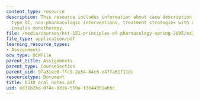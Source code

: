 ```yaml
---
content_type: resource
description: This resource includes information about case description, diabetes mellitus
  type II, non-pharmacologic interventions, treatment strategies with oral hypoglycemics,
  insulin monotherapy.
file: /media/courses/hst-151-principles-of-pharmacology-spring-2005/ed31b2bd074e8d16559af3b44951ab6c_0310_oral_notes.pdf
file_type: application/pdf
learning_resource_types:
- Assignments
ocw_type: OCWFile
parent_title: Assignments
parent_type: CourseSection
parent_uid: 9fa31ec0-ffc9-2a54-84c6-e47fa61f11dc
resourcetype: Document
title: 0310_oral_notes.pdf
uid: ed31b2bd-074e-8d16-559a-f3b44951ab6c
---
```

